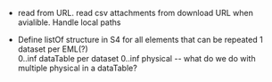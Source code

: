 - read from URL. read csv attachments from download URL when avialible.  Handle local paths

- Define listOf structure in S4 for all elements that can be repeated 
  1 dataset per EML(?)  
  0..inf dataTable per dataset
  0..inf physical   -- what do we do with multiple physical in a dataTable?  
